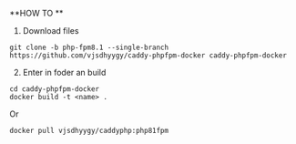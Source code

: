 **HOW TO **


 1. Download files

 ````shell
git clone -b php-fpm8.1 --single-branch https://github.com/vjsdhyygy/caddy-phpfpm-docker caddy-phpfpm-docker 
````

 2. Enter in foder an build

````shell
cd caddy-phpfpm-docker
docker build -t <name> .
````

Or 

````shell
docker pull vjsdhyygy/caddyphp:php81fpm
````
